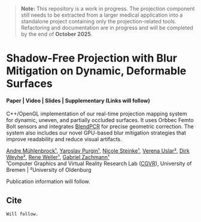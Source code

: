 > **Note:** This repository is a work in progress.   The projection component still needs to be extracted from a larger medical application into a standalone project containing only the projection-related tools. Refactoring and documentation are in progress and will be completed by the end of **October 2025**.

# Shadow-Free Projection with Blur Mitigation on Dynamic, Deformable Surfaces
#### Paper | Video | Slides | Supplementary (Links will follow)

C++/OpenGL implementation of our real-time projection mapping system for dynamic, uneven, and partially occluded surfaces.
It uses Orbbec Femto Bolt sensors and integrates [BlendPCR](https://github.com/muehlenb/DeformableProjection) for precise geometric correction. The system also includes our novel GPU-based blur mitigation strategies that improve readability and reduce visual artifacts.

[Andre Mühlenbrock¹](https://orcid.org/0000-0002-7836-3341), [Yaroslav Purgin¹](https://orcid.org/0009-0004-0924-8528),  [Nicole Steinke¹](https://orcid.org/0009-0002-8756-1793), [Verena Uslar²](https://orcid.org/0000-0003-3252-2076), [Dirk Weyhe²](https://orcid.org/0000-0002-2660-625X), [Rene Weller¹](https://orcid.org/0009-0002-2544-4153), [Gabriel Zachmann¹](https://orcid.org/0000-0001-8155-1127)\
¹Computer Graphics and Virtual Reality Research Lab ([CGVR](https://cgvr.cs.uni-bremen.de/)), University of Bremen | 
²University of Oldenburg

Publication information will follow.


## Cite
```
Will follow.
```
